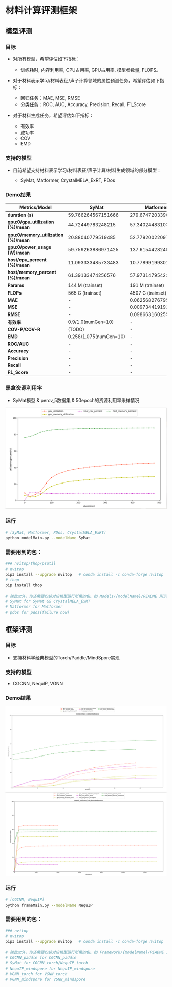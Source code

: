 # 材料计算评测框架

## 模型评测

### 目标

- 对所有模型，希望评估如下指标：
  - 训练耗时, 内存利用率, CPU占用率, GPU占用率, 模型参数量, FLOPS。

- 对于材料表示学习/材料表征/声子计算领域的属性预测任务，希望评估如下指标：
  - 回归任务：MAE, MSE, RMSE
  - 分类任务：ROC, AUC, Accuracy, Precision, Recall, F1_Score

- 对于材料生成任务，希望评估如下指标：
  - 有效率
  - 成功率
  - COV
  - EMD

 

### 支持的模型

- 目前希望支持材料表示学习/材料表征/声子计算/材料生成领域的部分模型：

  - SyMat, Matformer, CrystalMELA_ExRT, PDos

  

### Demo结果

| Metrics/Model                         | **SyMat**                | Matformer | CrystalMELA_ExRT | PDos(TODO) |
| ------------------------------------- |--------------------------| ---- | ---- | ----- |
| **duration (s)**                      | 59.766264567151666       | 279.6747203390005 | 6.047079102998396 |       |
| **gpu:0/gpu_utilization (%)/mean**    | 44.72449783248215        | 57.34024483103515 | 11.003273684208766 |       |
| **gpu:0/memory_utilization (%)/mean** | 20.88040779519485        | 52.77920022097266 | 6.495060309199788 |       |
| **gpu:0/power_usage (W)/mean**        | 59.759263886971425       | 137.61544282401448 | 17.624458588602128 |       |
| **host/cpu_percent (%)/mean**         | 11.093333485733483       | 10.778991993015806 | 60.34570476629634 |       |
| **host/memory_percent (%)/mean**      | 61.39133474256576        | 57.97314795422511 | 67.23119746163277 |       |
| **Params** | 144 M (trainset) | 191 M (trainset) | - (ExRT是传统机器学习模型) | |
| **FLOPs** | 565 G (trainset) | 4507 G (trainset) | - | |
| **MAE** | - | 0.0625682767954642 | - | |
| **MSE** | - | 0.00973441919158266 | - | |
| **RMSE** | - | 0.09866316025539959 | - | |
| **有效率** | 0.9/1.0(numGen=10) | - | - | |
| **COV-P/COV-R** | (TODO) | - | - | |
| **EMD** | 0.258/1.075(numGen=10) | - | - | |
| **ROC/AUC** | - | -                   | 0.18400880762056013/0.03733669441730265 | |
| **Accuracy** | - | - | 0.918989320135452/0.802031779109143 | |
| **Precision** | - | - | 0.8820606355813501/0.6898393250597135 | |
| **Recall** | - | - | 0.8518414383176423/0.5316257366414497 | |
| **F1_Score** | - | - | 0.86343144768573/0.6269558037116416 | |

### 黑盒资源利用率

- SyMat模型 & perov_5数据集 & 50epoch的资源利用率采样情况

![](assets/BlackBoxResource_show.png)



### 运行

~~~bash
# [SyMat, Matformer, PDos, CrystalMELA_ExRT]
python modelMain.py --modelName SyMat
~~~



### 需要用到的包：

~~~bash
### nvitop/thop/psutil
# nvitop
pip3 install --upgrade nvitop   # conda install -c conda-forge nvitop
# thop
pip install thop

# 除此之外，你还需要安装对应模型运行所需的包。如 Models/{modelName}/README 所示。
# SyMat for SyMat && CrystalMELA_ExRT
# Matformer for Matformer
# pdos for pdos(failure now)
~~~





## 框架评测

### 目标

- 支持材料学经典模型的Torch/Paddle/MindSpore实现



### 支持的模型

- CGCNN, NequIP, VGNN



### Demo结果

<img src="assets/CGCNN_200Epoch_BlackBoxResource.png" style="zoom: 67%;" />

<img src="assets/NequIP_200Epoch_BlackBoxResource_show.png" style="zoom: 67%;" />

### 运行

~~~bash
# [CGCNN, NequIP]
python frameMain.py --modelName NequIP
~~~



### 需要用到的包：

~~~bash
### nvitop
# nvitop
pip3 install --upgrade nvitop   # conda install -c conda-forge nvitop

# 除此之外，你还需要安装对应模型运行所需的包。如 Framework/{modelName}/README 所示。
# CGCNN_paddle for CGCNN_paddle
# SyMat for CGCNN_torch/NequIP_torch
# NequIP_mindspore for NequIP_mindspore
# VGNN_torch for VGNN_torch
# VGNN_mindspore for VGNN_mindspore
~~~

